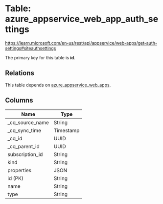 # Table: azure_appservice_web_app_auth_settings

https://learn.microsoft.com/en-us/rest/api/appservice/web-apps/get-auth-settings#siteauthsettings

The primary key for this table is **id**.

## Relations

This table depends on [azure_appservice_web_apps](azure_appservice_web_apps).

## Columns

| Name          | Type          |
| ------------- | ------------- |
|_cq_source_name|String|
|_cq_sync_time|Timestamp|
|_cq_id|UUID|
|_cq_parent_id|UUID|
|subscription_id|String|
|kind|String|
|properties|JSON|
|id (PK)|String|
|name|String|
|type|String|